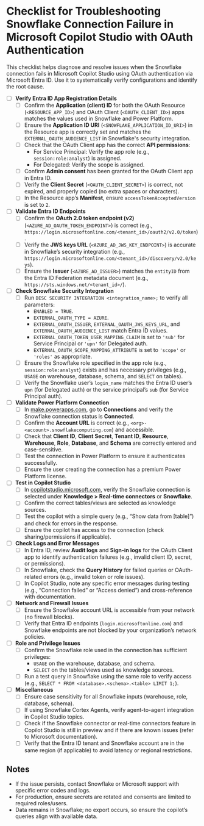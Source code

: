 # Checklist for Troubleshooting Snowflake Connection Failure in Microsoft Copilot Studio with OAuth Authentication

This checklist helps diagnose and resolve issues when the Snowflake connection fails in Microsoft Copilot Studio using OAuth authentication via Microsoft Entra ID. Use it to systematically verify configurations and identify the root cause.

- [ ] **Verify Entra ID App Registration Details**
  - [ ] Confirm the **Application (client) ID** for both the OAuth Resource (`<RESOURCE_APP_ID>`) and OAuth Client (`<OAUTH_CLIENT_ID>`) apps matches the values used in Snowflake and Power Platform.
  - [ ] Ensure the **Application ID URI** (`<SNOWFLAKE_APPLICATION_ID_URI>`) in the Resource app is correctly set and matches the `EXTERNAL_OAUTH_AUDIENCE_LIST` in Snowflake's security integration.
  - [ ] Check that the OAuth Client app has the correct **API permissions**:
    - For Service Principal: Verify the app role (e.g., `session:role:analyst`) is assigned.
    - For Delegated: Verify the scope is assigned.
  - [ ] Confirm **Admin consent** has been granted for the OAuth Client app in Entra ID.
  - [ ] Verify the **Client Secret** (`<OAUTH_CLIENT_SECRET>`) is correct, not expired, and properly copied (no extra spaces or characters).
  - [ ] In the Resource app’s **Manifest**, ensure `accessTokenAcceptedVersion` is set to `2`.

- [ ] **Validate Entra ID Endpoints**
  - [ ] Confirm the **OAuth 2.0 token endpoint (v2)** (`<AZURE_AD_OAUTH_TOKEN_ENDPOINT>`) is correct (e.g., `https://login.microsoftonline.com/<tenant_id>/oauth2/v2.0/token`).
  - [ ] Verify the **JWS keys URL** (`<AZURE_AD_JWS_KEY_ENDPOINT>`) is accurate in Snowflake’s security integration (e.g., `https://login.microsoftonline.com/<tenant_id>/discovery/v2.0/keys`).
  - [ ] Ensure the **Issuer** (`<AZURE_AD_ISSUER>`) matches the `entityID` from the Entra ID Federation metadata document (e.g., `https://sts.windows.net/<tenant_id>/`).

- [ ] **Check Snowflake Security Integration**
  - [ ] Run `DESC SECURITY INTEGRATION <integration_name>;` to verify all parameters:
    - `ENABLED = TRUE`.
    - `EXTERNAL_OAUTH_TYPE = AZURE`.
    - `EXTERNAL_OAUTH_ISSUER`, `EXTERNAL_OAUTH_JWS_KEYS_URL`, and `EXTERNAL_OAUTH_AUDIENCE_LIST` match Entra ID values.
    - `EXTERNAL_OAUTH_TOKEN_USER_MAPPING_CLAIM` is set to `'sub'` for Service Principal or `'upn'` for Delegated auth.
    - `EXTERNAL_OAUTH_SCOPE_MAPPING_ATTRIBUTE` is set to `'scope'` or `'roles'` as appropriate.
  - [ ] Ensure the Snowflake role specified in the app role (e.g., `session:role:analyst`) exists and has necessary privileges (e.g., `USAGE` on warehouse, database, schema, and `SELECT` on tables).
  - [ ] Verify the Snowflake user’s `login_name` matches the Entra ID user’s `upn` (for Delegated auth) or the service principal’s `sub` (for Service Principal auth).

- [ ] **Validate Power Platform Connection**
  - [ ] In [make.powerapps.com](https://make.powerapps.com), go to **Connections** and verify the Snowflake connection status is **Connected**.
  - [ ] Confirm the **Account URL** is correct (e.g., `<org>-<account>.snowflakecomputing.com`) and accessible.
  - [ ] Check that **Client ID**, **Client Secret**, **Tenant ID**, **Resource**, **Warehouse**, **Role**, **Database**, and **Schema** are correctly entered and case-sensitive.
  - [ ] Test the connection in Power Platform to ensure it authenticates successfully.
  - [ ] Ensure the user creating the connection has a premium Power Platform license.

- [ ] **Test in Copilot Studio**
  - [ ] In [copilotstudio.microsoft.com](https://copilotstudio.microsoft.com), verify the Snowflake connection is selected under **Knowledge > Real-time connectors** or **Snowflake**.
  - [ ] Confirm the correct tables/views are selected as knowledge sources.
  - [ ] Test the copilot with a simple query (e.g., “Show data from [table]”) and check for errors in the response.
  - [ ] Ensure the copilot has access to the connection (check sharing/permissions if applicable).

- [ ] **Check Logs and Error Messages**
  - [ ] In Entra ID, review **Audit logs** and **Sign-in logs** for the OAuth Client app to identify authentication failures (e.g., invalid client ID, secret, or permissions).
  - [ ] In Snowflake, check the **Query History** for failed queries or OAuth-related errors (e.g., invalid token or role issues).
  - [ ] In Copilot Studio, note any specific error messages during testing (e.g., “Connection failed” or “Access denied”) and cross-reference with documentation.

- [ ] **Network and Firewall Issues**
  - [ ] Ensure the Snowflake account URL is accessible from your network (no firewall blocks).
  - [ ] Verify that Entra ID endpoints (`login.microsoftonline.com`) and Snowflake endpoints are not blocked by your organization’s network policies.

- [ ] **Role and Privilege Issues**
  - [ ] Confirm the Snowflake role used in the connection has sufficient privileges:
    - `USAGE` on the warehouse, database, and schema.
    - `SELECT` on the tables/views used as knowledge sources.
  - [ ] Run a test query in Snowflake using the same role to verify access (e.g., `SELECT * FROM <database>.<schema>.<table> LIMIT 1;`).

- [ ] **Miscellaneous**
  - [ ] Ensure case sensitivity for all Snowflake inputs (warehouse, role, database, schema).
  - [ ] If using Snowflake Cortex Agents, verify agent-to-agent integration in Copilot Studio topics.
  - [ ] Check if the Snowflake connector or real-time connectors feature in Copilot Studio is still in preview and if there are known issues (refer to Microsoft documentation).
  - [ ] Verify that the Entra ID tenant and Snowflake account are in the same region (if applicable) to avoid latency or regional restrictions.

## Notes
- If the issue persists, contact Snowflake or Microsoft support with specific error codes and logs.
- For production, ensure secrets are rotated and consents are limited to required roles/users.
- Data remains in Snowflake; no export occurs, so ensure the copilot’s queries align with available data.
